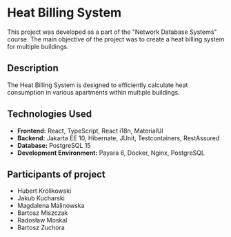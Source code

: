# Heat Billing System

This project was developed as a part of the "Network Database Systems" course. The main objective of the project was to create a heat billing system for multiple buildings.

## Description

The Heat Billing System is designed to efficiently calculate heat consumption in various apartments within multiple buildings.

## Technologies Used

- **Frontend:** React, TypeScript, React i18n, MaterialUI
- **Backend:** Jakarta EE 10, Hibernate, JUnit, Testcontainers, RestAssured
- **Database:** PostgreSQL 15
- **Development Environment:** Payara 6, Docker, Nginx, PostgreSQL

## Participants of project

- Hubert Królikowski
- Jakub Kucharski
- Magdalena Malinowska
- Bartosz Miszczak
- Radosław Moskal
- Bartosz Zuchora
